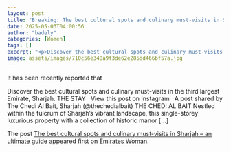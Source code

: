 ```yaml
---
layout: post
title: "Breaking: The best cultural spots and culinary must-visits in Sharjah – an ultimate guide"
date: 2025-05-03T04:00:56
author: "badely"
categories: [Women]
tags: []
excerpt: "<p>Discover the best cultural spots and culinary must-visits in the third largest Emirate, Sharjah. THE STAY &#160; View this post on Instagram &#160;"
image: assets/images/710c56e348a9f3de62e285dd466bf57a.jpg
---
```


It has been recently reported that <p>Discover the best cultural spots and culinary must-visits in the third largest Emirate, Sharjah. THE STAY &#160; View this post on Instagram &#160; A post shared by The Chedi Al Bait, Sharjah (@thechedialbait) THE CHEDI AL BAIT Nestled within the fulcrum of Sharjah’s vibrant landscape, this single-storey luxurious property with a collection of historic manor [&#8230;]</p>
<p>The post <a href="https://emirateswoman.com/the-best-cultural-spots-and-culinary-must-visits-in-sharjah-an-ultimate-guide/" rel="nofollow">The best cultural spots and culinary must-visits in Sharjah – an ultimate guide</a> appeared first on <a href="https://emirateswoman.com" rel="nofollow">Emirates Woman</a>.</p>

